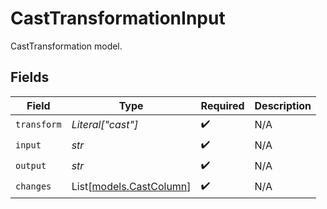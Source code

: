 # CastTransformationInput

CastTransformation model.


## Fields

| Field                                              | Type                                               | Required                                           | Description                                        |
| -------------------------------------------------- | -------------------------------------------------- | -------------------------------------------------- | -------------------------------------------------- |
| `transform`                                        | *Literal["cast"]*                                  | :heavy_check_mark:                                 | N/A                                                |
| `input`                                            | *str*                                              | :heavy_check_mark:                                 | N/A                                                |
| `output`                                           | *str*                                              | :heavy_check_mark:                                 | N/A                                                |
| `changes`                                          | List[[models.CastColumn](../models/castcolumn.md)] | :heavy_check_mark:                                 | N/A                                                |